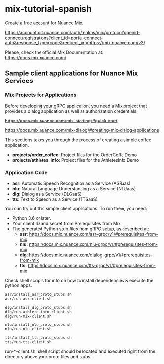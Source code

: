 # mix-tutorial-spanish

Create a free account for Nuance Mix.

https://account.crt.nuance.com/auth/realms/mix/protocol/openid-connect/registrations?client_id=portal-connect-auth&response_type=code&redirect_uri=https://mix.nuance.com/v3/

Please, check the official Mix Documentation at: https://docs.mix.nuance.com/

## Sample client applications for Nuance Mix Services
 
### Mix Projects for Applications 
Before developing your gRPC application, you need a Mix project that provides a dialog application as well as authorization credentials.

https://docs.mix.nuance.com/mix-starting/#quick-start

https://docs.mix.nuance.com/mix-dialog/#creating-mix-dialog-applications

This sections takes you through the process of creating a simple coffee application.

- **projects/order_coffee**:  Project files for the OrderCoffe Demo
- **projects/athletes_info**: Project files for the AthletesInfo Demo

### Application Code

- **asr**: Automatic Speech Recognition as a Service (ASRaas)
- **nlu**: Natural Language Understanding as a Service (NLUaas)
- **dlg**: Dialog as a Service (DLGaaS)
- **tts**: Text to Speech as a Service (TTSaaS)

You can try out this simple client applications. 
To run them, you need:
- Python 3.6 or later.
- Your client ID and secret from Prerequisites from Mix
- The generated Python stub files from gRPC setup, as described at:
  - **asr**: https://docs.mix.nuance.com/asr-grpc/v1/#prerequisites-from-mix
  - **nlu**: https://docs.mix.nuance.com/nlu-grpc/v1/#prerequisites-from-mix
  - **dlg**: https://docs.mix.nuance.com/dialog-grpc/v1/#prerequisites-from-mix
  - **tts**: https://docs.mix.nuance.com/tts-grpc/v1/#prerequisites-from-mix

Check shell scripts for info on how to install dependencies & execute the python apps.

```
asr/install_asr_proto_stubs.sh
asr/run-asr-client.sh

dlg/install_dlg_proto_stubs.sh
dlg/run-athlete-info-client.sh
dlg/run-mix-client.sh

nlu/install_nlu_proto_stubs.sh
nlu/run-nlu-client.sh

tts/install_tts_proto_stubs.sh
tts/run-tts-client.sh
```
run-*-client.sh: shell script should be located and executed right from the directory above your proto files and stubs.

